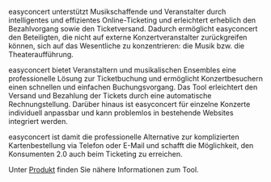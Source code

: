 <span>easy</span>concert unterstützt Musikschaffende und Veranstalter durch intelligentes und effizientes Online-Ticketing und erleichtert erheblich den Bezahlvorgang sowie den Ticketversand. Dadurch ermöglicht <span>easy</span>concert den Beteiligten, die nicht auf externe Konzertveranstalter zurückgreifen können, sich auf das Wesentliche zu konzentrieren: die Musik bzw. die Theateraufführung.

<span>easy</span>concert bietet Veranstaltern und musikalischen Ensembles eine professionelle Lösung zur Ticketbuchung und ermöglicht Konzertbesuchern einen schnellen und einfachen Buchungsvorgang. Das Tool erleichtert den Versand und Bezahlung der Tickets durch eine automatische Rechnungstellung. Darüber hinaus ist <span>easy</span>concert für einzelne Konzerte individuell anpassbar und kann problemlos in bestehende Websites integriert werden.

<span>easy</span>concert ist damit die professionelle Alternative zur komplizierten Kartenbestellung via Telefon oder E-Mail und schafft die Möglichkeit, den Konsumenten 2.0 auch beim Ticketing zu erreichen.

Unter [Produkt](/product) finden Sie nähere Informationen zum Tool.
